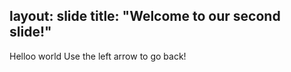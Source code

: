 layout: slide
title: "Welcome to our second slide!"
---
Helloo world
Use the left arrow to go back!
